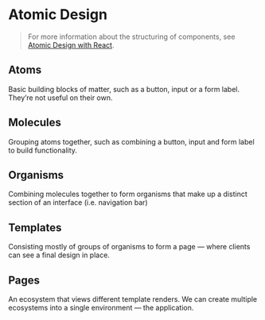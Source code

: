 # Atomic Design

> For more information about the structuring of components, see [Atomic Design with React](https://cheesecakelabs.com/blog/atomic-design-react/).

## Atoms

Basic building blocks of matter, such as a button, input or a form label. They’re not useful on their own.

## Molecules

Grouping atoms together, such as combining a button, input and form label to build functionality.

## Organisms

Combining molecules together to form organisms that make up a distinct section of an interface (i.e. navigation bar)

## Templates

Consisting mostly of groups of organisms to form a page — where clients can see a final design in place.

## Pages

An ecosystem that views different template renders. We can create multiple ecosystems into a single environment — the application.

